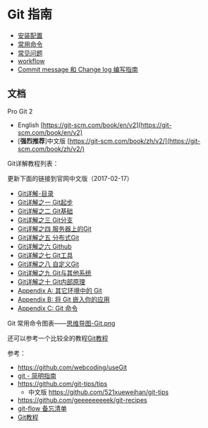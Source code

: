 # Git 指南

- [安装配置](./git-config.md)
- [常用命令](./git-command.md)
- [常见问题](./git-faq.md)
- [workflow](./git-workflow.md)
- [Commit message 和 Change log 编写指南](./git-commit-message.md)

## 文档

Pro Git 2

- English [https://git-scm.com/book/en/v2](https://git-scm.com/book/en/v2)
- [**强烈推荐**]中文版 [https://git-scm.com/book/zh/v2/](https://git-scm.com/book/zh/v2/)

Git详解教程列表：

更新下面的链接到官网中文版（2017-02-17）

- [Git详解-目录](https://git-scm.com/book/zh/v2/)
- [Git详解之一 Git起步](https://git-scm.com/book/zh/v2/%E8%B5%B7%E6%AD%A5-%E5%85%B3%E4%BA%8E%E7%89%88%E6%9C%AC%E6%8E%A7%E5%88%B6)
- [Git详解之二 Git基础](https://git-scm.com/book/zh/v2/Git-%E5%9F%BA%E7%A1%80-%E8%8E%B7%E5%8F%96-Git-%E4%BB%93%E5%BA%93)
- [Git详解之三 Git分支](https://git-scm.com/book/zh/v2/Git-%E5%88%86%E6%94%AF-%E5%88%86%E6%94%AF%E7%AE%80%E4%BB%8B)
- [Git详解之四 服务器上的Git](https://git-scm.com/book/zh/v2/%E6%9C%8D%E5%8A%A1%E5%99%A8%E4%B8%8A%E7%9A%84-Git-%E5%8D%8F%E8%AE%AE)
- [Git详解之五 分布式Git](https://git-scm.com/book/zh/v2/%E5%88%86%E5%B8%83%E5%BC%8F-Git-%E5%88%86%E5%B8%83%E5%BC%8F%E5%B7%A5%E4%BD%9C%E6%B5%81%E7%A8%8B)
- [Git详解之六 Github](https://git-scm.com/book/zh/v2/GitHub-%E8%B4%A6%E6%88%B7%E7%9A%84%E5%88%9B%E5%BB%BA%E5%92%8C%E9%85%8D%E7%BD%AE)
- [Git详解之七 Git工具](https://git-scm.com/book/zh/v2/Git-%E5%B7%A5%E5%85%B7-%E9%80%89%E6%8B%A9%E4%BF%AE%E8%AE%A2%E7%89%88%E6%9C%AC)
- [Git详解之八 自定义Git](https://git-scm.com/book/zh/v2/%E8%87%AA%E5%AE%9A%E4%B9%89-Git-%E9%85%8D%E7%BD%AE-Git)
- [Git详解之九 Git与其他系统](https://git-scm.com/book/zh/v2/Git-%E4%B8%8E%E5%85%B6%E4%BB%96%E7%B3%BB%E7%BB%9F-%E4%BD%9C%E4%B8%BA%E5%AE%A2%E6%88%B7%E7%AB%AF%E7%9A%84-Git)
- [Git详解之十 Git内部原理](https://git-scm.com/book/zh/v2/Git-%E5%86%85%E9%83%A8%E5%8E%9F%E7%90%86-%E5%BA%95%E5%B1%82%E5%91%BD%E4%BB%A4%E5%92%8C%E9%AB%98%E5%B1%82%E5%91%BD%E4%BB%A4)
- [Appendix A: 其它环境中的 Git](https://git-scm.com/book/zh/v2/Appendix-A%3A-%E5%85%B6%E5%AE%83%E7%8E%AF%E5%A2%83%E4%B8%AD%E7%9A%84-Git-%E5%9B%BE%E5%BD%A2%E7%95%8C%E9%9D%A2)
- [Appendix B: 将 Git 嵌入你的应用](https://git-scm.com/book/zh/v2/Appendix-B%3A-%E5%B0%86-Git-%E5%B5%8C%E5%85%A5%E4%BD%A0%E7%9A%84%E5%BA%94%E7%94%A8-%E5%91%BD%E4%BB%A4%E8%A1%8C-Git-%E6%96%B9%E5%BC%8F)
- [Appendix C: Git 命令](https://git-scm.com/book/zh/v2/Appendix-C%3A-Git-%E5%91%BD%E4%BB%A4-%E8%AE%BE%E7%BD%AE%E4%B8%8E%E9%85%8D%E7%BD%AE)

Git 常用命令图表——[思维导图-Git.png](http://pic002.cnblogs.com/img/1-2-3/201007/2010072023345292.png)

还可以参考一个比较全的教程[Git教程](http://www.liaoxuefeng.com/wiki/0013739516305929606dd18361248578c67b8067c8c017b000)

参考：

- https://github.com/webcoding/useGit
- [git - 简明指南](https://rogerdudler.github.io/git-guide/index.zh.html)
- https://github.com/git-tips/tips
  - 中文版 https://github.com/521xueweihan/git-tips
- https://github.com/geeeeeeeeek/git-recipes
- [git-flow 备忘清单](https://danielkummer.github.io/git-flow-cheatsheet/index.zh_CN.html)
- [Git教程](https://www.liaoxuefeng.com/wiki/0013739516305929606dd18361248578c67b8067c8c017b000)
